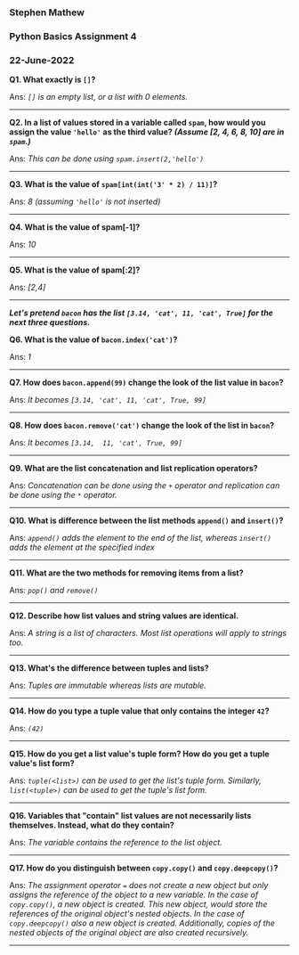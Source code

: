 ### Stephen Mathew
### Python Basics Assignment 4
### 22-June-2022

**Q1. What exactly is `[]`?**

Ans: _`[]` is an empty list, or a list with 0 elements._ 

- - - 

**Q2. In a list of values stored in a variable called `spam`, how would you assign the value `'hello'` as the third value? _(Assume [2, 4, 6, 8, 10] are in `spam`.)_**

Ans: _This can be done using `spam.insert(2,'hello')`_ 

- - - 

**Q3. What is the value of `spam[int(int('3' * 2) / 11)]`?**

Ans: _8 (assuming `'hello'` is not inserted)_ 

- - - 

**Q4. What is the value of spam[-1]?**

Ans: _10_ 

- - - 

**Q5. What is the value of spam[:2]?**

Ans: _[2,4]_ 

- - - 

**_Let's pretend `bacon` has the list `[3.14, 'cat', 11, 'cat', True]` for the next three questions._**

**Q6. What is the value of `bacon.index('cat')`?**

Ans: _1_ 

- - - 

**Q7. How does `bacon.append(99)` change the look of the list value in `bacon`?**

Ans: _It becomes `[3.14, 'cat', 11, 'cat', True, 99]`_ 

- - - 

**Q8. How does `bacon.remove('cat')` change the look of the list in `bacon`?**

Ans: _It becomes `[3.14,  11, 'cat', True, 99]`_ 

- - - 

**Q9. What are the list concatenation and list replication operators?**

Ans: _Concatenation can be done using the `+` operator and replication can be done using the `*` operator._ 

- - - 

**Q10. What is difference between the list methods `append()` and `insert()`?**

Ans: _`append()` adds the element to the end of the list, whereas `insert()` adds the element at the specified index_ 

- - - 

**Q11. What are the two methods for removing items from a list?**

Ans: _`pop()` and `remove()`_ 

- - - 

**Q12. Describe how list values and string values are identical.**

Ans: _A string is a list of characters. Most list operations will apply to strings too._ 

- - - 

**Q13. What's the difference between tuples and lists?**

Ans: _Tuples are immutable whereas lists are mutable._ 

- - - 

**Q14. How do you type a tuple value that only contains the integer `42`?**

Ans: _`(42)`_ 

- - - 

**Q15. How do you get a list value's tuple form? How do you get a tuple value's list form?**

Ans: _`tuple(<list>)` can be used to get the list's tuple form. Similarly, `list(<tuple>)` can be used to get the tuple's list form._ 

- - - 

**Q16. Variables that "contain" list values are not necessarily lists themselves. Instead, what do they contain?**

Ans: _The variable contains the reference to the list object._ 

- - - 

**Q17. How do you distinguish between `copy.copy()` and `copy.deepcopy()`?**

Ans: _The assignment operator `=` does not create a new object but only assigns the reference of the object to a new variable. In the case of `copy.copy()`, a new object is created. This new object, would store the references of the original object's nested objects. In the case of `copy.deepcopy()` also a new object is created. Additionally, copies of the nested objects of the original object are also created recursively._ 

- - - 


